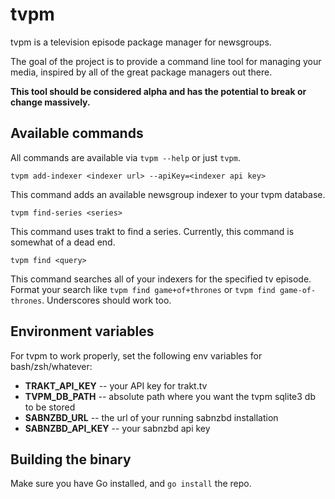 tvpm
====

tvpm is a television episode package manager for newsgroups.

The goal of the project is to provide a command line tool for managing your media, 
inspired by all of the great package managers out there.

**This tool should be considered alpha and has the potential to break or change 
massively.**

Available commands
------------------
All commands are available via `tvpm --help` or just `tvpm`.

	tvpm add-indexer <indexer url> --apiKey=<indexer api key>
This command adds an available newsgroup indexer to your tvpm database.

	tvpm find-series <series>
This command uses trakt to find a series.  Currently, this command is somewhat of 
a dead end.

	tvpm find <query>
This command searches all of your indexers for the specified tv episode.  Format 
your search like `tvpm find game+of+thrones` or `tvpm find game-of-thrones`.  Underscores 
should work too.


Environment variables
---------------------

For tvpm to work properly, set the following env variables for bash/zsh/whatever:

* **TRAKT_API_KEY** -- your API key for trakt.tv
* **TVPM_DB_PATH** -- absolute path where you want the tvpm sqlite3 db to be stored
* **SABNZBD_URL** -- the url of your running sabnzbd installation
* **SABNZBD_API_KEY** -- your sabnzbd api key


Building the binary
-------------------

Make sure you have Go installed, and `go install` the repo.